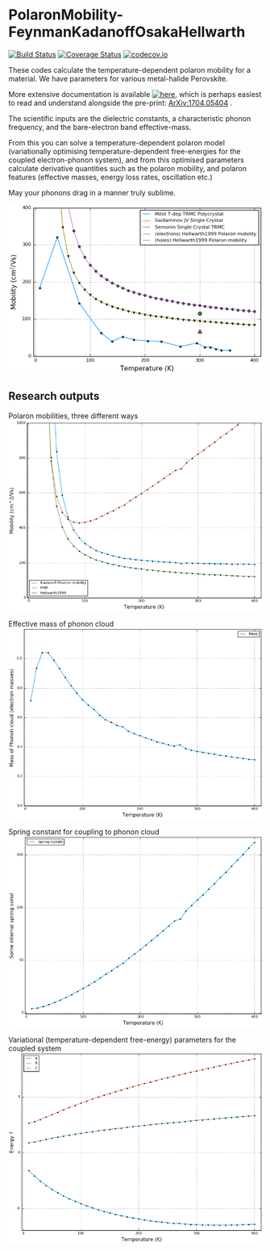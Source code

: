 # PolaronMobility-FeynmanKadanoffOsakaHellwarth

[![Build Status](https://travis-ci.org/jarvist/PolaronMobility.jl.svg?branch=master)](https://travis-ci.org/jarvist/PolaronMobility.jl)
[![Coverage Status](https://coveralls.io/repos/jarvist/PolaronMobility.jl/badge.svg?branch=master&service=github)](https://coveralls.io/github/jarvist/PolaronMobility.jl?branch=master)
[![codecov.io](http://codecov.io/github/jarvist/PolaronMobility.jl/coverage.svg?branch=master)](http://codecov.io/github/jarvist/PolaronMobility.jl?branch=master)



These codes calculate the temperature-dependent polaron mobility for
a material.
We have parameters for various metal-halide Perovskite.

More extensive documentation is available
[![here](https://img.shields.io/badge/docs-latest-blue.svg)](https://jarvist.github.io/PolaronMobility.jl/),
which is perhaps easiest to read and understand alongside the pre-print:
[ArXiv:1704.05404](https://arxiv.org/abs/1704.05404) .

The scientific inputs are the dielectric constants, a characteristic phonon
frequency, and the bare-electron band effective-mass.

From this you can solve a temperature-dependent polaron model (variationally
optimising temperature-dependent free-energies for the coupled electron-phonon
system), and from this optimised parameters calculate derivative quantities
such as the polaron mobility, and polaron features (effective masses, energy
loss rates, oscillation etc.)

May your phonons drag in a manner truly sublime.

![MAPI Polaron mobility, plotted vs expt data](mobility-calculated-experimental.png)

## Research outputs

Polaron mobilities, three different ways
![Polaron mobilities, three different ways](mobility-calculated.png)

Effective mass of phonon cloud
![Effective mass of phonon cloud](mass.png)

Spring constant for coupling to phonon cloud
![Spring constant for coupling to phonon cloud](spring.png)

Variational (temperature-dependent free-energy) parameters for the coupled system
![Variational (temperature-dependent free-energy) parameters for the coupled system](variational.png)


